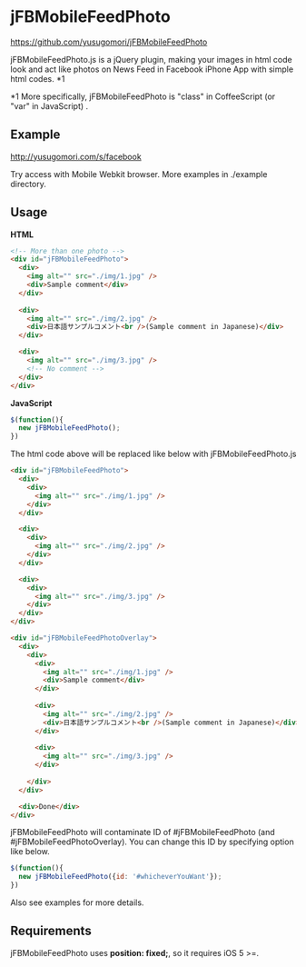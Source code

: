 # jFBMobileFeedPhoto

https://github.com/yusugomori/jFBMobileFeedPhoto

jFBMobileFeedPhoto.js is a jQuery plugin, making your images in html code look and act like photos on News Feed in Facebook iPhone App with simple html codes. *1

*1 More specifically, jFBMobileFeedPhoto is "class" in CoffeeScript (or "var" in JavaScript) .


## Example
http://yusugomori.com/s/facebook

Try access with Mobile Webkit browser.
More examples in ./example directory.



## Usage
**HTML**
```html
<!-- More than one photo -->
<div id="jFBMobileFeedPhoto">
  <div>
    <img alt="" src="./img/1.jpg" />
    <div>Sample comment</div>
  </div>
  
  <div>
    <img alt="" src="./img/2.jpg" />
    <div>日本語サンプルコメント<br />(Sample comment in Japanese)</div>
  </div>

  <div>
    <img alt="" src="./img/3.jpg" />
    <!-- No comment -->
  </div>
</div>
```

**JavaScript**
```js
$(function(){
  new jFBMobileFeedPhoto();
})
```



The html code above will be replaced like below with jFBMobileFeedPhoto.js
```html
<div id="jFBMobileFeedPhoto">
  <div>
    <div>
      <img alt="" src="./img/1.jpg" />
    </div>
  </div>

  <div>
    <div>
      <img alt="" src="./img/2.jpg" />
    </div>
  </div>

  <div>
    <div>
      <img alt="" src="./img/3.jpg" />
    </div>
  </div>
</div>

<div id="jFBMobileFeedPhotoOverlay">
  <div>
    <div>
      <div>
        <img alt="" src="./img/1.jpg" />
        <div>Sample comment</div>
      </div>
      
      <div>
        <img alt="" src="./img/2.jpg" />
        <div>日本語サンプルコメント<br />(Sample comment in Japanese)</div>
      </div>
      
      <div>
        <img alt="" src="./img/3.jpg" />
      </div>      
      
    </div>
  </div>

  <div>Done</div>
</div>
```

jFBMobileFeedPhoto will contaminate ID of #jFBMobileFeedPhoto (and #jFBMobileFeedPhotoOverlay).
You can change this ID by specifying option like below.

```js
$(function(){
  new jFBMobileFeedPhoto({id: '#whicheverYouWant'});
})
```

Also see examples for more details.


## Requirements
jFBMobileFeedPhoto uses **position: fixed;**, so it requires iOS 5 >=.